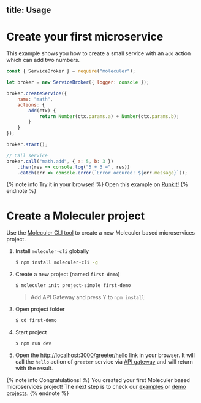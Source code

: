 title: Usage
---

# Create your first microservice
This example shows you how to create a small service with an `add` action which can add two numbers.

```js
const { ServiceBroker } = require("moleculer");

let broker = new ServiceBroker({ logger: console });

broker.createService({
    name: "math",
    actions: {
        add(ctx) {
            return Number(ctx.params.a) + Number(ctx.params.b);
        }
    }
});

broker.start();

// Call service
broker.call("math.add", { a: 5, b: 3 })
    .then(res => console.log("5 + 3 =", res))
    .catch(err => console.error(`Error occured! ${err.message}`));
```

{% note info Try it in your browser! %}
Open this example on [Runkit!](https://runkit.com/icebob/moleculer-quick-example)
{% endnote %}

# Create a Moleculer project
Use the [Moleculer CLI tool](moleculer-cli.html) to create a new Moleculer based microservices project.

1. Install `moleculer-cli` globally
    ```bash
    $ npm install moleculer-cli -g
    ```
2. Create a new project (named `first-demo`)
    ```bash
    $ moleculer init project-simple first-demo
    ```
    > Add API Gateway and press Y to `npm install`
    
3. Open project folder
    ```bash
    $ cd first-demo
    ```
    
4. Start project
    ```bash
    $ npm run dev
    ```
5. Open the [http://localhost:3000/greeter/hello](http://localhost:3000/greeter/hello) link in your browser. It will call the `hello` action of `greeter` service via [API gateway](https://github.com/ice-services/moleculer-web) and will return with the result.

{% note info Congratulations! %}
You created your first Moleculer based microservices project! The next step is to check our [examples](examples.html) or [demo projects](https://github.com/ice-services/moleculer-examples).
{% endnote %}


